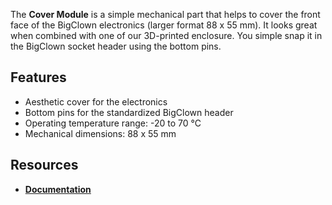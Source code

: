 The **Cover Module** is a simple mechanical part that helps to cover the front face of the BigClown electronics (larger format 88 x 55 mm). It looks great when combined with one of our 3D-printed enclosure. You simple snap it in the BigClown socket header using the bottom pins.

## Features

* Aesthetic cover for the electronics
* Bottom pins for the standardized BigClown header
* Operating temperature range: -20 to 70 °C
* Mechanical dimensions: 88 x 55 mm

## Resources

* [**Documentation**](https://www.bigclown.com/doc/hardware/about-cover-module/)
